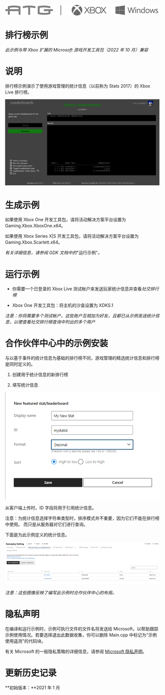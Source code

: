   ![](./media/image1.png)

#   排行榜示例

*此示例与带 Xbox 扩展的 Microsoft 游戏开发工具包（2022 年 10 月）兼容*

# 

# 说明

排行榜示例演示了使用游戏管理的统计信息（以前称为 Stats 2017）的 Xbox
Live 排行榜。

![](./media/image3.png)

# 生成示例

如果使用 Xbox One 开发工具包，请将活动解决方案平台设置为
Gaming.Xbox.XboxOne.x64。

如果使用 Xbox Series X|S 开发工具包，请将活动解决方案平台设置为
Gaming.Xbox.Scarlett.x64。

*有关详细信息，请参阅 GDK 文档中的*"运行示例"*。*

# 运行示例

-   你需要一个已登录的 Xbox Live
    测试帐户来发送玩家统计信息并查看*社交排行榜*

-   Xbox One 开发工具包：将主机的沙盒设置为 XDKS.1

*注意：你将需要多个测试帐户，这些账户互相加为好友，且都已从示例发送统计信息，以便查看社交排行榜查询中列出的多个用户*

# 合作伙伴中心中的示例安装

与以基于事件的统计信息为基础的排行榜不同，游戏管理的精选统计信息和排行榜是同时定义的。

1.  创建用于统计信息的新排行榜

2.  填写统计信息

![](./media/image4.png)

从客户端上传时，ID 字段将用于引用统计信息。

注意：为统计信息选择字符串类型时，排序模式并不重要，因为它们不能在排行榜中使用。
而只是从服务器对它们进行查询。

下面是为此示例定义的统计信息。

![](./media/image5.png)

*注意：这些图像反映了编写此示例时合作伙伴中心的布局。*

# 隐私声明

在编译和运行示例时，示例可执行文件的文件名将发送给
Microsoft，以帮助跟踪示例使用情况。若要选择退出此数据收集，你可以删除
Main.cpp 中标记为"示例使用遥测"的代码块。

有关 Microsoft 的一般隐私策略的详细信息，请参阅 [Microsoft
隐私声明](https://privacy.microsoft.com/en-us/privacystatement/)。

# 更新历史记录

**初始版本：**2021 年 1 月
